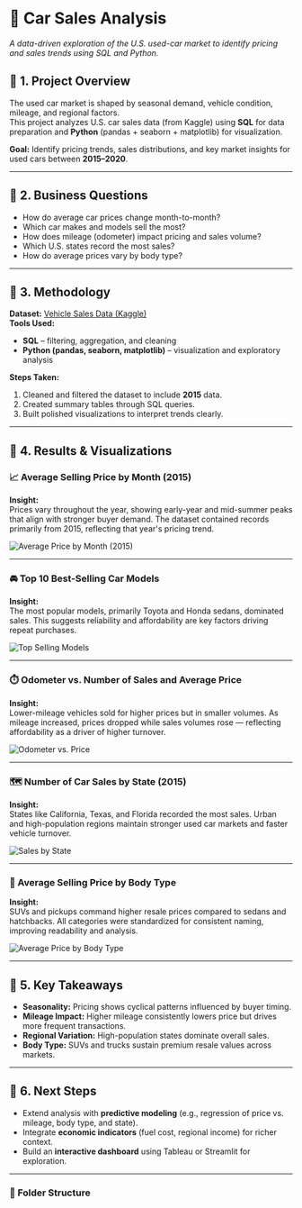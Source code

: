 # 🧠 Car Sales Analysis  
*A data-driven exploration of the U.S. used-car market to identify pricing and sales trends using SQL and Python.*

## 🔹 1. Project Overview
The used car market is shaped by seasonal demand, vehicle condition, mileage, and regional factors.  
This project analyzes U.S. car sales data (from Kaggle) using **SQL** for data preparation and **Python** (pandas + seaborn + matplotlib) for visualization.  

**Goal:** Identify pricing trends, sales distributions, and key market insights for used cars between **2015–2020**.

---

## 🔹 2. Business Questions
- How do average car prices change month-to-month?  
- Which car makes and models sell the most?  
- How does mileage (odometer) impact pricing and sales volume?  
- Which U.S. states record the most sales?  
- How do average prices vary by body type?

---

## 🔹 3. Methodology
**Dataset:** [Vehicle Sales Data (Kaggle)](https://www.kaggle.com/datasets/syedanwarafridi/vehicle-sales-data)  
**Tools Used:**
- **SQL** – filtering, aggregation, and cleaning  
- **Python (pandas, seaborn, matplotlib)** – visualization and exploratory analysis  

**Steps Taken:**
1. Cleaned and filtered the dataset to include **2015** data.  
2. Created summary tables through SQL queries.  
3. Built polished visualizations to interpret trends clearly.  

---

## 🔹 4. Results & Visualizations  

### 📈 Average Selling Price by Month (2015)
**Insight:**  
Prices vary throughout the year, showing early-year and mid-summer peaks that align with stronger buyer demand. The dataset contained records primarily from 2015, reflecting that year's pricing trend.

![Average Price by Month (2015)](images/avg_price_over_time.png)

---

### 🚘 Top 10 Best-Selling Car Models  
**Insight:**  
The most popular models, primarily Toyota and Honda sedans, dominated sales. This suggests reliability and affordability are key factors driving repeat purchases.

![Top Selling Models](images/top_selling_car_models.png)

---

### ⏱️ Odometer vs. Number of Sales and Average Price  
**Insight:**  
Lower-mileage vehicles sold for higher prices but in smaller volumes. As mileage increased, prices dropped while sales volumes rose — reflecting affordability as a driver of higher turnover.

![Odometer vs. Price](images/odometer_vs_number_of_sales_and_price.png)

---

### 🗺️ Number of Car Sales by State (2015)  
**Insight:**  
States like California, Texas, and Florida recorded the most sales. Urban and high-population regions maintain stronger used car markets and faster vehicle turnover.

![Sales by State](images/car_sales_by_state.png)

---

### 🚗 Average Selling Price by Body Type  
**Insight:**  
SUVs and pickups command higher resale prices compared to sedans and hatchbacks. All categories were standardized for consistent naming, improving readability and analysis.

![Average Price by Body Type](images/avg_price_by_body_type.png)

---

## 🔹 5. Key Takeaways  
- **Seasonality:** Pricing shows cyclical patterns influenced by buyer timing.  
- **Mileage Impact:** Higher mileage consistently lowers price but drives more frequent transactions.  
- **Regional Variation:** High-population states dominate overall sales.  
- **Body Type:** SUVs and trucks sustain premium resale values across markets.

---

## 🔹 6. Next Steps  
- Extend analysis with **predictive modeling** (e.g., regression of price vs. mileage, body type, and state).  
- Integrate **economic indicators** (fuel cost, regional income) for richer context.  
- Build an **interactive dashboard** using Tableau or Streamlit for exploration.

---

### 📁 Folder Structure
